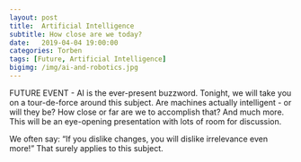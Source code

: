 ```yaml
---
layout: post
title:  Artificial Intelligence 
subtitle: How close are we today?
date:   2019-04-04 19:00:00
categories: Torben
tags: [Future, Artificial Intelligence]
bigimg: /img/ai-and-robotics.jpg
---
```


FUTURE EVENT - AI is the ever-present buzzword. Tonight, we will take you on a tour-de-force around this subject. Are machines actually intelligent - or will they be? How close or far are we to accomplish that?   And much more. This will be an eye-opening presentation with lots of room for discussion.

We often say: “If you dislike changes, you will dislike irrelevance even more!” That surely applies to this subject. 
